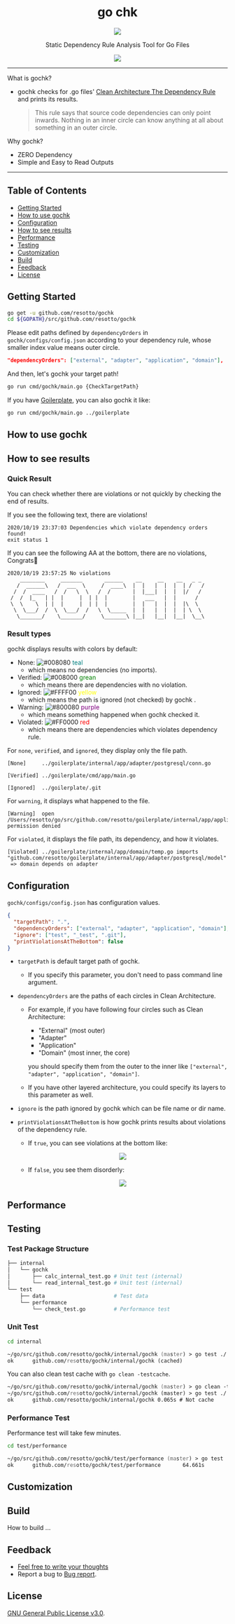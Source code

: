 <h1 align="center">go chk</h1>

<p align="center">
  <a href="https://github.com/resotto/gochk/blob/master/LICENSE"><img src="https://img.shields.io/badge/license-GPL%20v3.0-brightgreen.svg" /></a>
</p>

<p align="center">
  Static Dependency Rule Analysis Tool for Go Files
</p>

<p align="center">
  <img src="https://user-images.githubusercontent.com/19743841/96338043-67719c80-10c6-11eb-9a5f-3b672356a9d6.gif">
</p>

---

What is gochk?

- gochk checks for .go files' [Clean Architecture The Dependency Rule](https://blog.cleancoder.com/uncle-bob/2012/08/13/the-clean-architecture.html#the-dependency-rule) and prints its results.

  > This rule says that source code dependencies can only point inwards. Nothing in an inner circle can know anything at all about something in an outer circle.

Why gochk?

- ZERO Dependency
- Simple and Easy to Read Outputs

---

## Table of Contents

- [Getting Started](#getting-started)
- [How to use gochk](#how-to-use-gochk)
- [Configuration](#configuration)
- [How to see results](#how-to-see-results)
- [Performance](#performance)
- [Testing](#testing)
- [Customization](#customization)
- [Build](#build)
- [Feedback](#feedback)
- [License](#license)

## Getting Started

```zsh
go get -u github.com/resotto/gochk
cd ${GOPATH}/src/github.com/resotto/gochk
```

Please edit paths defined by `dependencyOrders` in `gochk/configs/config.json` according to your dependency rule, whose smaller index value means outer circle.

```json
"dependencyOrders": ["external", "adapter", "application", "domain"],
```

And then, let's gochk your target path!

```zsh
go run cmd/gochk/main.go {CheckTargetPath}
```

If you have [Goilerplate](https://github.com/resotto/goilerplate), you can also gochk it like:

```zsh
go run cmd/gochk/main.go ../goilerplate
```

## How to use gochk

## How to see results

### Quick Result

You can check whether there are violations or not quickly by checking the end of results.

If you see the following text, there are violations!

```
2020/10/19 23:37:03 Dependencies which violate dependency orders found!
exit status 1
```

If you can see the following AA at the bottom, there are no violations, Congrats🎉

```
2020/10/19 23:57:25 No violations
    ________     _______       ______    __     __    __   _ _
   /  ______\   /  ___  \     /  ____\  |  |   |  |  |  | /   /
  /  /  ____   /  /   \  \   /  /       |  |___|  |  |  |/   /
 /  /  |_   | |  |     |  | |  |        |   ___   |  |      /
 \  \    \  | |  |     |  | |  |        |  |   |  |  |  |\  \
  \  \___/  /  \  \___/  /   \  \_____  |  |   |  |  |  | \  \
   \_______/    \_______/     \_______\ |__|   |__|  |__|  \__\
```

### Result types

gochk displays results with colors by default:

- None: ![#008080](https://via.placeholder.com/15/008080/000000?text=+) <span style="color:teal">teal</span>
  - which means no dependencies (no imports).
- Verified: ![#008000](https://via.placeholder.com/15/008000/000000?text=+) <span style="color:green">grean</span>
  - which means there are dependencies with no violation.
- Ignored: ![#FFFF00](https://via.placeholder.com/15/FFFF00/000000?text=+) <span style="color:yellow">yellow</span>
  - which means the path is ignored (not checked) by gochk .
- Warning: ![#800080](https://via.placeholder.com/15/800080/000000?text=+) <span style="color:purple">purple</span>
  - which means something happened when gochk checked it.
- Violated: ![#FF0000](https://via.placeholder.com/15/FF0000/000000?text=+) <span style="color:red">red</span>
  - which means there are dependencies which violates dependency rule.

For `none`, `verified`, and `ignored`, they display only the file path.

```
[None]     ../goilerplate/internal/app/adapter/postgresql/conn.go
```

```
[Verified] ../goilerplate/cmd/app/main.go
```

```
[Ignored]  ../goilerplate/.git
```

For `warning`, it displays what happened to the file.

```
[Warning]  open /Users/resotto/go/src/github.com/resotto/goilerplate/internal/app/application/usecase/lock.go: permission denied
```

For `violated`, it displays the file path, its dependency, and how it violates.

```
[Violated] ../goilerplate/internal/app/domain/temp.go imports "github.com/resotto/goilerplate/internal/app/adapter/postgresql/model"
 => domain depends on adapter
```

## Configuration

`gochk/configs/config.json` has configuration values.

```json
{
  "targetPath": ".",
  "dependencyOrders": ["external", "adapter", "application", "domain"],
  "ignore": ["test", "_test", ".git"],
  "printViolationsAtTheBottom": false
}
```

- `targetPath` is default target path of gochk.
  - If you specify this parameter, you don't need to pass command line argument.
- `dependencyOrders` are the paths of each circles in Clean Architecture.

  - For example, if you have following four circles such as Clean Architecture:

    - "External" (most outer)
    - "Adapter"
    - "Application"
    - "Domain" (most inner, the core)

    you should specify them from the outer to the inner like `["external", "adapter", "application", "domain"]`.

  - If you have other layered architecture, you could specify its layers to this parameter as well.

- `ignore` is the path ignored by gochk which can be file name or dir name.
- `printViolationsAtTheBottom` is how gochk prints results about violations of the dependency rule.

  - If `true`, you can see violations at the bottom like:
  <p align="center">
    <img src="https://user-images.githubusercontent.com/19743841/96462260-58beed00-1260-11eb-8459-4938d184cb37.gif">
  </p>

  - If `false`, you see them disorderly:
  <p align="center">
    <img src="https://user-images.githubusercontent.com/19743841/96462316-670d0900-1260-11eb-9b3c-882a3f7adf93.gif">
  </p>

## Performance

## Testing

### Test Package Structure

```zsh
├── internal
│   └── gochk
│       ├── calc_internal_test.go # Unit test (internal)
│       └── read_internal_test.go # Unit test (internal)
└── test
    ├── data                      # Test data
    └── performance
        └── check_test.go         # Performance test
```

### Unit Test

```zsh
cd internal
```

```zsh
~/go/src/github.com/resotto/gochk/internal/gochk (master) > go test ./... # Please specify -v if you need detailed outputs
ok      github.com/resotto/gochk/internal/gochk (cached)
```

You can also clean test cache with `go clean -testcache`.

```zsh
~/go/src/github.com/resotto/gochk/internal/gochk (master) > go clean -testcache
~/go/src/github.com/resotto/gochk/internal/gochk (master) > go test ./...
ok      github.com/resotto/gochk/internal/gochk 0.065s # Not cache
```

### Performance Test

Performance test will take few minutes.

```zsh
cd test/performance
```

```zsh
~/go/src/github.com/resotto/gochk/test/performance (master) > go test ./...
ok      github.com/resotto/gochk/test/performance       64.661s
```

## Customization

## Build

How to build ...

## Feedback

- [Feel free to write your thoughts](https://github.com/resotto/gochk/issues/1)
- Report a bug to [Bug report](https://github.com/resotto/gochk/issues/2).

## License

[GNU General Public License v3.0](https://github.com/resotto/gochk/blob/master/LICENSE).
